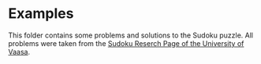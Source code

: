 # Examples

This folder contains some problems and solutions to the Sudoku puzzle. All
problems were taken from the [Sudoku Reserch Page of the University of Vaasa](http://lipas.uwasa.fi/~timan/sudoku/).
